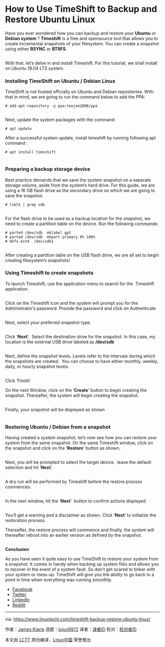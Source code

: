 [#]: collector: (lujun9972)
[#]: translator: (geekpi)
[#]: reviewer: ( )
[#]: publisher: ( )
[#]: url: ( )
[#]: subject: (How to Use TimeShift to Backup and Restore Ubuntu Linux)
[#]: via: (https://www.linuxtechi.com/timeshift-backup-restore-ubuntu-linux/)
[#]: author: (James Kiarie https://www.linuxtechi.com/author/james/)

How to Use TimeShift to Backup and Restore Ubuntu Linux
======

Have you ever wondered how you can backup and restore your **Ubuntu** or **Debian system** ? **Timeshift** is a free and opensource tool that allows you to create incremental snapshots of your filesystem. You can create a snapshot using either **RSYNC** or **BTRFS**.

[![TimeShift-Backup-Restore-Tool-Ubuntu][1]][2]

With that. let’s delve in and install Timeshift. For this tutorial, we shall install on Ubuntu 18.04 LTS system.

### Installing TimeShift on Ubuntu / Debian Linux

TimeShift is not hosted officially on Ubuntu and Debian repositories. With that in mind, we are going to run the command below to add the PPA:

```
# add-apt-repository -y ppa:teejee2008/ppa
```

![Add-timeshift-repository][1]

Next, update the system packages with the command:

```
# apt update
```

After a successful system update, install timeshift by running following apt command :

```
# apt install timeshift
```

![apt-install-timeshift][1]

### Preparing a backup storage device

Best practice demands that we save the system snapshot on a separate storage volume, aside from the system’s hard drive. For this guide, we are using a 16 GB flash drive as the secondary drive on which we are going to save the snapshot.

```
# lsblk | grep sdb
```

![lsblk-sdb-ubuntu][1]

For the flash drive to be used as a backup location for the snapshot, we need to create a partition table on the device. Run the following commands:

```
# parted /dev/sdb  mklabel gpt
# parted /dev/sdb  mkpart primary 0% 100%
# mkfs.ext4  /dev/sdb1
```

![create-partition-table-on-drive-ubuntu][1]

After creating a partition table on the USB flash drive, we are all set to begin creating filesystem’s snapshots!

### Using Timeshift to create snapshots

To launch Timeshift, use the application menu to search for the  Timeshift application.

![Access-Timeshift-Ubuntu][1]

Click on the Timeshift icon and the system will prompt you for the Administrator’s password. Provide the password and click on Authenticate

![Authentication-required-ubuntu][1]

Next, select your preferred snapshot type.

![Select-Rsync-option-timeshift][1]

Click ‘**Next**’.  Select the destination drive for the snapshot. In this case, my location is the external USB drive labeled as **/dev/sdb**

![Select-snapshot location][1]

Next, define the snapshot levels. Levels refer to the intervals during which the snapshots are created.  You can choose to have either monthly, weekly, daily, or hourly snapshot levels.

![Select-snapshot-levels-Timeshift][1]

Click ‘Finish’

On the next Window, click on the ‘**Create**’ button to begin creating the snapshot. Thereafter, the system will begin creating the snapshot.

![Create-snapshot-timeshift][1]

Finally, your snapshot will be displayed as shown

![Snapshot-created-TimeShift][1]

### Restoring Ubuntu / Debian from a snapshot

Having created a system snapshot, let’s now see how you can restore your system from the same snapshot. On the same Timeshift window, click on the snapshot and click on the ‘**Restore**’ button as shown.

![Restore-snapshot-timeshift][1]

Next, you will be prompted to select the target device.  leave the default selection and hit ‘**Next**’.

![Select-target-device-timeshift][1]

A dry run will be performed by Timeshift before the restore process commences.

![Comparing-files-Dry-Run-timeshift][1]

In the next window, hit the ‘**Next**’  button to confirm actions displayed.

![Confirm-actions-timeshift][1]

You’ll get a warning and a disclaimer as shown. Click ‘**Next**’ to initialize the restoration process.

Thereafter, the restore process will commence and finally, the system will thereafter reboot into an earlier version as defined by the snapshot.

![Restoring-snapshot-timeshift][1]

**Conclusion**

As you have seen it quite easy to use TimeShift to restore your system from a snapshot. It comes in handy when backing up system files and allows you to recover in the event of a system fault. So don’t get scared to tinker with your system or mess up. TimeShift will give you the ability to go back to a point in time when everything was running smoothly.

  * [Facebook][3]
  * [Twitter][4]
  * [LinkedIn][5]
  * [Reddit][6]



--------------------------------------------------------------------------------

via: https://www.linuxtechi.com/timeshift-backup-restore-ubuntu-linux/

作者：[James Kiarie][a]
选题：[lujun9972][b]
译者：[译者ID](https://github.com/译者ID)
校对：[校对者ID](https://github.com/校对者ID)

本文由 [LCTT](https://github.com/LCTT/TranslateProject) 原创编译，[Linux中国](https://linux.cn/) 荣誉推出

[a]: https://www.linuxtechi.com/author/james/
[b]: https://github.com/lujun9972
[1]: data:image/gif;base64,R0lGODlhAQABAIAAAAAAAP///yH5BAEAAAAALAAAAAABAAEAAAIBRAA7
[2]: https://www.linuxtechi.com/wp-content/uploads/2019/11/TimeShift-Backup-Restore-Tool-Ubuntu.png
[3]: http://www.facebook.com/sharer.php?u=https%3A%2F%2Fwww.linuxtechi.com%2Ftimeshift-backup-restore-ubuntu-linux%2F&t=How%20to%20Use%20TimeShift%20to%20Backup%20and%20Restore%20Ubuntu%20Linux
[4]: http://twitter.com/share?text=How%20to%20Use%20TimeShift%20to%20Backup%20and%20Restore%20Ubuntu%20Linux&url=https%3A%2F%2Fwww.linuxtechi.com%2Ftimeshift-backup-restore-ubuntu-linux%2F&via=Linuxtechi
[5]: http://www.linkedin.com/shareArticle?mini=true&url=https%3A%2F%2Fwww.linuxtechi.com%2Ftimeshift-backup-restore-ubuntu-linux%2F&title=How%20to%20Use%20TimeShift%20to%20Backup%20and%20Restore%20Ubuntu%20Linux
[6]: http://www.reddit.com/submit?url=https%3A%2F%2Fwww.linuxtechi.com%2Ftimeshift-backup-restore-ubuntu-linux%2F&title=How%20to%20Use%20TimeShift%20to%20Backup%20and%20Restore%20Ubuntu%20Linux

